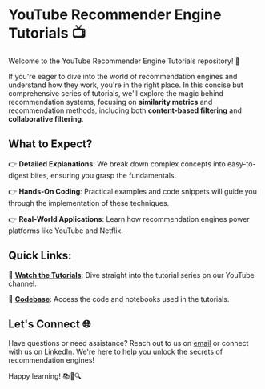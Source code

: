 # YouTube Recommender Engine Tutorials 📺

Welcome to the YouTube Recommender Engine Tutorials repository! 🚀

If you're eager to dive into the world of recommendation engines and understand how they work, you're in the right place. In this concise but comprehensive series of tutorials, we'll explore the magic behind recommendation systems, focusing on **similarity metrics** and recommendation methods, including both **content-based filtering** and **collaborative filtering**.

## What to Expect?

👉 **Detailed Explanations**: We break down complex concepts into easy-to-digest bites, ensuring you grasp the fundamentals.

👉 **Hands-On Coding**: Practical examples and code snippets will guide you through the implementation of these techniques.

👉 **Real-World Applications**: Learn how recommendation engines power platforms like YouTube and Netflix.

## Quick Links:

🎥 **[Watch the Tutorials](#)**: Dive straight into the tutorial series on our YouTube channel.

📒 **[Codebase](#)**: Access the code and notebooks used in the tutorials.

## Let's Connect 🌐

Have questions or need assistance? Reach out to us on [email](mailto:youremail@example.com) or connect with us on [LinkedIn](https://www.linkedin.com/in/yourname). We're here to help you unlock the secrets of recommendation engines!

Happy learning! 📚🤖🔍
